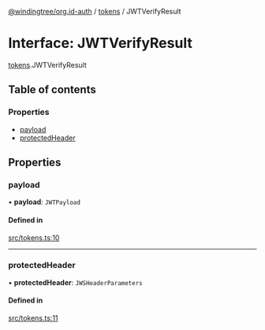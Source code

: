 [@windingtree/org.id-auth](../README.md) / [tokens](../modules/tokens.md) / JWTVerifyResult

# Interface: JWTVerifyResult

[tokens](../modules/tokens.md).JWTVerifyResult

## Table of contents

### Properties

- [payload](tokens.JWTVerifyResult.md#payload)
- [protectedHeader](tokens.JWTVerifyResult.md#protectedheader)

## Properties

### payload

• **payload**: `JWTPayload`

#### Defined in

[src/tokens.ts:10](https://github.com/windingtree/org.id-sdk/blob/6904194/packages/auth/src/tokens.ts#L10)

___

### protectedHeader

• **protectedHeader**: `JWSHeaderParameters`

#### Defined in

[src/tokens.ts:11](https://github.com/windingtree/org.id-sdk/blob/6904194/packages/auth/src/tokens.ts#L11)
